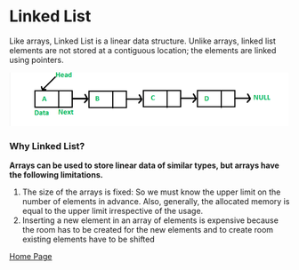 # Linked List 

Like arrays, Linked List is a linear data structure. Unlike arrays, linked list elements are not stored at a contiguous location; the elements are linked using pointers.

![linkes-list](./img/linked.png)

### Why Linked List?

**Arrays can be used to store linear data of similar types, but arrays have the following limitations.**

1. The size of the arrays is fixed: So we must know the upper limit on the number of elements in advance. Also, generally, the allocated memory is equal to the upper limit irrespective of the usage.
2. Inserting a new element in an array of elements is expensive because the room has to be created for the new elements and to create room existing elements have to be shifted



[Home Page](https://osamamousa204.github.io/reading-notes-401/)
